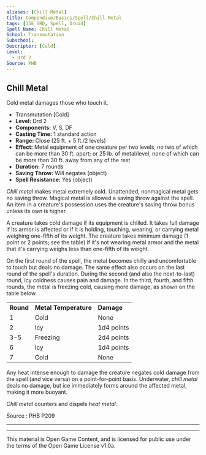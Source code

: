 ```yaml
---
aliases: [Chill Metal]
title: Compendium/Basics/Spell/Chill Metal
tags: [35E_SRD, Spell, Druid]
Spell Name: Chill Metal
School: Transmutation
Subschool: 
Descriptor: [Cold]
Level:
  - Drd 2
Source: PHB
---
```



## Chill Metal

Cold metal damages those who touch it.

*   Transmutation [Cold]
*   **Level:** Drd 2
*   **Components:** V, S, DF
*   **Casting Time:** 1 standard action
*   **Range:** Close (25 ft. + 5 ft./2 levels)
*   **Effect:** Metal equipment of one creature per two levels, no two of which can be more than 30 ft. apart; or 25 lb. of metal/level, none of which can be more than 30 ft. away from any of the rest
*   **Duration:** 7 rounds
*   **Saving Throw:** Will negates (object)
*   **Spell Resistance:** Yes (object)

<p><i>Chill metal</i> makes metal extremely cold. Unattended, nonmagical metal gets no saving throw. Magical metal is allowed a saving throw against the spell. An item in a creature's possession uses the creature's saving throw bonus unless its own is higher.</p><p>A creature takes cold damage if its equipment is chilled. It takes full damage if its armor is affected or if it is holding, touching, wearing, or carrying metal weighing one-fifth of its weight. The creature takes minimum damage (1 point or 2 points; see the table) if it's not wearing metal armor and the metal that it's carrying weighs less than one-fifth of its weight.</p><p>On the first round of the spell, the metal becomes chilly and uncomfortable to touch but deals no damage. The same effect also occurs on the last round of the spell's duration. During the second (and also the next-to-last) round, icy coldness causes pain and damage. In the third, fourth, and fifth rounds, the metal is freezing cold, causing more damage, as shown on the table below.</p><table> <tr decoration="underline"> <td> <b>Round</b> </td> <td> <b>Metal Temperature</b> </td> <td> <b>Damage</b> </td> </tr> <tr> <td> 1 </td> <td> Cold </td> <td> None </td> </tr> <tr> <td> 2 </td> <td> Icy </td> <td> 1d4 points </td> </tr> <tr> <td> 3-5 </td> <td> Freezing </td> <td> 2d4 points </td> </tr> <tr> <td> 6 </td> <td> Icy </td> <td> 1d4 points </td> </tr> <tr> <td> 7 </td> <td> Cold </td> <td> None </td> </tr> </table><p>Any heat intense enough to damage the creature negates cold damage from the spell (and vice versa) on a point-for-point basis. Underwater, <i>chill metal</i> deals no damage, but ice immediately forms around the affected metal, making it more buoyant.</p><p><i>Chill metal</i> counters and dispels <i>heat metal</i>.</p>

Source : PHB P209

---

---

This material is Open Game Content, and is licensed for public use under
the terms of the Open Game License v1.0a.
